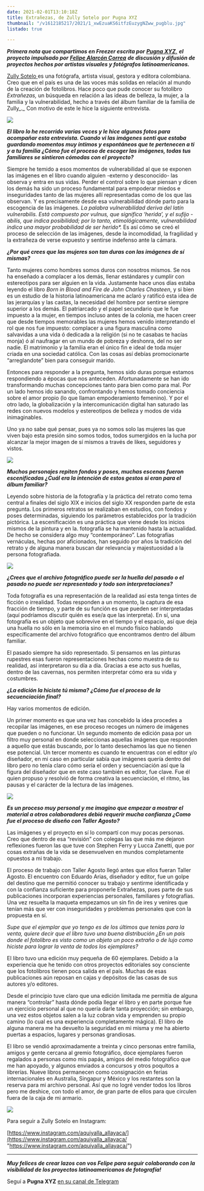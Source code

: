 ```yaml
---
date: 2021-02-01T13:10:18Z
title: Extrañezas, de Zully Sotelo por Pugna XYZ
thumbnail: "/v1612185217/2021/1_xwEzuaKS6itfzEuzygNZww_pugblu.jpg"
listado: true

---
```

**_Primera nota que compartimos en Freezer escrita por_** [**_Pugna XYZ,_**](https://pugnaxyz.medium.com/) **_el proyecto impulsado por_** [**_Felipe Alarcón Correa_**](https://www.instagram.com/felipeacn/) **_de discusión y difusión de proyectos hechos por artistas visuales y fotógrafos latinoamericanos._**

[Zully Sotelo ](https://www.instagram.com/zullynka/)es una fotógrafa, artista visual, gestora y editora colombiana. Creo que en el país es una de las voces más solidas en relación al mundo de la creación de fotolibros. Hace poco que pude conocer su fotolibro _Extrañezas,_ un búsqueda en relación a las ideas de belleza, la mujer, a la familia y la vulnerabilidad, hecho a través del álbum familiar de la familia de Zully_._ Con motivo de este le hice la siguiente entrevista.

![](https://miro.medium.com/max/700/1*3KnSWE553doLp34rr9OEVw.jpeg)

**_El libro lo he recorrido varias veces y le hice algunas fotos para acompañar esta entrevista. Cuando vi las imágenes sentí que estaba guardando momentos muy íntimos y espontáneos que te pertenecen a ti y a tu familia ¿Cómo fue el proceso de escoger las imágenes, todas tus familiares se sintieron cómodas con el proyecto?_**

Siempre he temido a esos momentos de vulnerabilidad al que se exponen las imágenes en el libro cuando alguien -externo y desconocido- las observa y entra en sus vidas. Perder el control sobre lo que piensan y dicen los demás ha sido un proceso fundamental para empoderar miedos e inseguridades tanto de las mujeres allí representadas como de los que las observan. Y es precisamente desde esa vulnerabilidad dónde parto para la escogencia de las imágenes. _La palabra vulnerabilidad deriva del latín vulnerabilis. Está compuesto por vulnus, que significa ‘herida’, y el sufijo -abilis, que indica posibilidad; por lo tanto, etimológicamente, vulnerabilidad indica una mayor probabilidad de ser herido*._ Es así cómo se creó el proceso de selección de las imágenes, desde la incomodidad, la fragilidad y la extrañeza de verse expuesto y sentirse indefenso ante la cámara.

**_¿Por qué crees que las mujeres son tan duras con las imágenes de sí mismas?_**

Tanto mujeres como hombres somos duros con nosotros mismos. Se nos ha enseñado a complacer a los demás, llenar estándares y cumplir con estereotipos para ser alguien en la vida. Justamente hace unos días estaba leyendo el libro _Born in Blood and Fire de John Charles Chasteen_, y si bien es un estudio de la historia latinoamericana me aclaró y ratificó esta idea de las jerarquías y las castas, la necesidad del hombre por sentirse siempre superior a los demás. El patriarcado y el papel secundario que le fue impuesto a la mujer, en tiempos incluso antes de la colonia, me hacen creer que desde tiempos memorables las mujeres hemos venido interpretando el rol que nos fue impuesto: complacer a una figura masculina como salvavidas a una vida ó dedicada a la religión (si no te casabas te hacías monja) ó al naufragar en un mundo de pobreza y deshonra, del no ser nadie. El matrimonio y la familia eran el único fin e ideal de toda mujer criada en una sociedad católica. Con las cosas así debías promocionarte “arreglandote” bien para conseguir marido.

Entonces para responder a la pregunta, hemos sido duras porque estamos respondiendo a épocas que nos anteceden. Afortunadamente se han ido transformando muchas concepciones tanto para bien como para mal. Por un lado hemos ido sanando, confrontando y hemos tomado conciencia sobre el amor propio (lo que llaman empoderamiento femenino). Y por el otro lado, la globalización y la intercomunicación digital han saturado las redes con nuevos modelos y estereotipos de belleza y modos de vida inimaginables.

Uno ya no sabe qué pensar, pues ya no somos solo las mujeres las que viven bajo esta presión sino somos todos, todos sumergidos en la lucha por alcanzar la mejor imagen de sí mismos a través de likes, seguidores y vistos.

![](https://miro.medium.com/max/700/1*xwEzuaKS6itfzEuzygNZww.jpeg)

**_Muchos personajes repiten fondos y poses, muchas escenas fueron escenificadas ¿Cuál era la intención de estos gestos si eran para el álbum familiar?_**

Leyendo sobre historia de la fotografía y la práctica del retrato como tema central a finales del siglo XIX e inicios del siglo XX responden parte de esta pregunta. Los primeros retratos se realizaban en estudios, con fondos y poses determinadas, siguiendo los parámetros establecidos por la tradición pictórica. La escenificación es una práctica que viene desde los inicios mismos de la pintura y en la. fotografía se ha mantenido hasta la actualidad. De hecho se considera algo muy “contemporáneo”. Las fotografías vernáculas, hechas por aficionados, han seguido por años la tradición del retrato y de alguna manera buscan dar relevancia y majestuosidad a la persona fotografiada.

![](https://miro.medium.com/max/700/1*JuOSVuJ2Gqpfs-HET3IVBQ.jpeg)

**_¿Crees que el archivo fotográfico puede ser la huella del pasado o el pasado no puede ser representado y todo son interpretaciones?_**

Toda fotografía es una representación de la realidad así esta tenga tintes de ficción o irrealidad. Todas responden a un momento, la captura de esa fracción de tiempo, y parte de su función es que pueden ser interpretadas (aquí podríamos discutir quién es ese/a que las interpreta). En sí, una fotografía es un objeto que sobrevive en el tiempo y el espacio, así que deja una huella no sólo en la memoria sino en el mundo físico hablando específicamente del archivo fotográfico que encontramos dentro del álbum familiar.

El pasado siempre ha sido representado. Si pensamos en las pinturas rupestres esas fueron representaciones hechas como muestra de su realidad, así interpretaron su día a día. Gracias a ese acto sus huellas, dentro de las cavernas, nos permiten interpretar cómo era su vida y costumbres.

**_¿La edición la hiciste tú misma? ¿Cómo fue el proceso de la secuenciación final?_**

Hay varios momentos de edición.

Un primer momento es que una vez has concebido la idea procedes a recopilar las imágenes, en ese proceso recoges un número de imágenes que pueden o no funcionar. Un segundo momento de edición pasa por un filtro muy personal en donde seleccionas aquellas imágenes que responden a aquello que estás buscando, por lo tanto desechamos las que no tienen ese potencial. Un tercer momento es cuando te encuentras con el editor y/o diseñador, en mi caso en particular sabía que imágenes quería dentro del libro pero no tenía claro cómo sería el orden y secuenciación así que la figura del diseñador que en este caso también es editor, fue clave. Fue él quien propuso y resolvió de forma creativa la secuenciación, el ritmo, las pausas y el carácter de la lectura de las imágenes.

![](https://miro.medium.com/max/700/1*Pz9_H-fsIsCJMUG7vb1Pog.jpeg)

**_Es un proceso muy personal y me imagino que empezar a mostrar el material a otros colaboradores debió requerir mucha confianza ¿Como fue el proceso de diseño con Taller Agosto?_**

Las imágenes y el proyecto en sí lo compartí con muy pocas personas. Creo que dentro de esa “revisión” con colegas las que más me dejaron reflexiones fueron las que tuve con Stephen Ferry y Lucca Zanetti, que por cosas extrañas de la vida se desenvuelven en mundos completamente opuestos a mi trabajo.

El proceso de trabajo con Taller Agosto llegó antes que ellos fueran Taller Agosto. El encuentro con Eduardo Arias, diseñador y editor, fue un golpe del destino que me permitió conocer su trabajo y sentirme identificada y con la confianza suficiente para proponerle Extrañezas, pues parte de sus publicaciones incorporan experiencias personales, familiares y fotografías. Una vez resuelta la maqueta empezamos un sin fin de ires y venires que tenían más que ver con inseguridades y problemas personales que con la propuesta en sí.

_Supe que el ejemplar que yo tengo es de los últimos que tenías para la venta, quiere decir que el libro tuvo una buena distribución ¿En un país donde el fotolibro es visto como un objeto un poco extraño o de lujo como hiciste para lograr la venta de todos los ejemplares?_

El libro tuvo una edición muy pequeña de 60 ejemplares. Debido a la experiencia que he tenido con otros proyectos editoriales soy consciente que los fotolibros tienen poca salida en el país. Muchas de esas publicaciones aún reposan en cajas y depósitos de las casas de sus autores y/o editores.

Desde el principio tuve claro que una edición limitada me permitía de alguna manera “controlar” hasta dónde podía llegar el libro y en parte porque fue un ejercicio personal al que no quería darle tanta proyección; sin embargo, una vez estos objetos salen a la luz cobran vida y emprenden su propio camino (lo cual es una experiencia completamente mágica). El libro de alguna manera me ha devuelto la seguridad en mi misma y me ha abierto puertas a espacios, lugares y personas grandiosas.

El libro se vendió aproximadamente a treinta y cinco personas entre familia, amigos y gente cercana al gremio fotográfico, doce ejemplares fueron regalados a personas como mis papás, amigos del medio fotográfico que me han apoyado, y algunos enviados a concursos y otros poquitos a librerías. Nueve libros permanecen como consignación en ferias internacionales en Australia, Singapur y México y los restantes son la reserva para mi archivo personal. Así que no logré vender todos los libros pero me deshice, con todo el amor, de gran parte de ellos para que circulen fuera de la caja de mi armario.

![](https://miro.medium.com/max/700/1*NLuvKqxWnVnbZzsKHIIdkA.jpeg)

Para seguir a Zully Sotelo en Instagram:

[https://www.instagram.com/aquiyalla_allayaca/](https://www.instagram.com/aquiyalla_allayaca/ "https://www.instagram.com/aquiyalla_allayaca/")

***

**_Muy felices de crear lazos con vos Felipe para seguir colaborando con la visibilidad de los proyectos latinoamericanos de fotografía!_**

Seguí a **Pugna XYZ** [en su canal de Telegram](https://web.telegram.org/#/im?p=@pugnaXYZ)